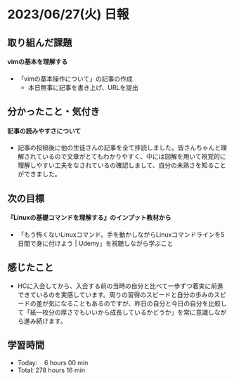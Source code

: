 # 2023/06/27(火) 日報
## 取り組んだ課題
#### vimの基本を理解する
- 「vimの基本操作について」の記事の作成
  - 本日無事に記事を書き上げ、URLを提出

## 分かったこと・気付き
#### 記事の読みやすさについて
- 記事の投稿後に他の生徒さんの記事を全て拝読しました。皆さんちゃんと理解されているので文章がとてもわかりやすく、中には図解を用いて視覚的に理解しやすい工夫をなされているの確認しまして、自分の未熟さを知ることができました。

## 次の目標
#### 『Linuxの基礎コマンドを理解する』のインプット教材から
- 「もう怖くないLinuxコマンド。手を動かしながらLinuxコマンドラインを5日間で身に付けよう | Udemy」を視聴しながら学ぶこと

## 感じたこと
- HCに入会してから、入会する前の当時の自分と比べて一歩ずつ着実に前進できているのを実感しています。周りの習得のスピードと自分の歩みのスピードの差が気になることもあるのですが、昨日の自分と今日の自分を比較して「紙一枚分の厚さでもいいから成長しているかどうか」を常に意識しながら進み続けます。

## 学習時間
- Today:&nbsp;&nbsp;&nbsp; 6 hours 00 min
- Total: 278 hours 16 min
